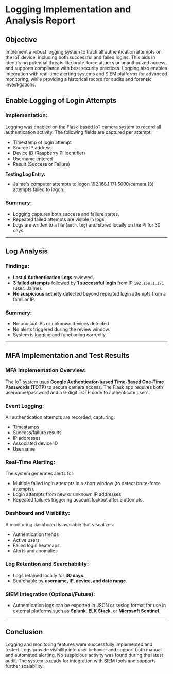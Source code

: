 # Logging Implementation and Analysis Report

## Objective

Implement a robust logging system to track all authentication attempts on the IoT device, including both successful and failed logins. This aids in identifying potential threats like brute-force attacks or unauthorized access, and supports compliance with best security practices. Logging also enables integration with real-time alerting systems and SIEM platforms for advanced monitoring, while providing a historical record for audits and forensic investigations.  


## Enable Logging of Login Attempts

### Implementation:
Logging was enabled on the Flask-based IoT camera system to record all authentication activity. The following fields are captured per attempt:

- Timestamp of login attempt
- Source IP address
- Device ID (Raspberry Pi identifier)
- Username entered
- Result (Success or Failure)

**Testing Log Entry:**
- Jaime's computer attempts to logon 192.168.1.171:5000/camera (3) attempts failed to logon.


### Summary:
- Logging captures both success and failure states.
- Repeated failed attempts are visible in logs.
- Logs are written to a file (`auth.log`) and stored locally on the Pi for 30 days.

---

## Log Analysis 

### Findings:
- **Last 4 Authentication Logs** reviewed.
- **3 failed attempts** followed by **1 successful login** from IP `192.168.1.171` (user: Jaime).
- **No suspicious activity** detected beyond repeated login attempts from a familiar IP.

### Summary:
- No unusual IPs or unknown devices detected.
- No alerts triggered during the review window.
- System is logging and functioning correctly.

---

## MFA Implementation and Test Results

### MFA Implementation Overview:
The IoT system uses **Google Authenticator-based Time-Based One-Time Passwords (TOTP)** to secure camera access. The Flask app requires both username/password and a 6-digit TOTP code to authenticate users.

### Event Logging:
All authentication attempts are recorded, capturing:

- Timestamps  
- Success/failure results  
- IP addresses  
- Associated device ID  
- Username

### Real-Time Alerting:
The system generates alerts for:

- Multiple failed login attempts in a short window (to detect brute-force attempts).
- Login attempts from new or unknown IP addresses.
- Repeated failures triggering account lockout after 5 attempts.

### Dashboard and Visibility:
A monitoring dashboard is available that visualizes:

- Authentication trends
- Active users
- Failed login heatmaps
- Alerts and anomalies

### Log Retention and Searchability:
- Logs retained locally for **30 days**.
- Searchable by **username, IP, device, and date range**.

### SIEM Integration (Optional/Future):
- Authentication logs can be exported in JSON or syslog format for use in external platforms such as **Splunk**, **ELK Stack**, or **Microsoft Sentinel**.

---

## Conclusion

Logging and monitoring features were successfully implemented and tested. Logs provide visibility into user behavior and support both manual and automated alerting. No suspicious activity was found during the latest audit. The system is ready for integration with SIEM tools and supports further scalability.
